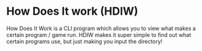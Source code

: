 # How Does It work (HDIW)
How Does It Work is a CLI program which allows you to view what makes a certain program / game run. HDIW makes it super simple to find out what certain programs use, but just making you input the directory!
